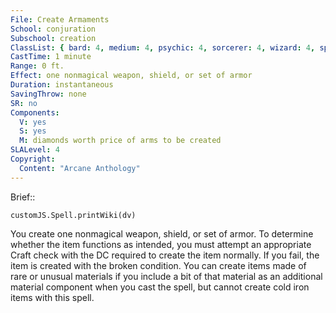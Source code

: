 ```yaml
---
File: Create Armaments
School: conjuration
Subschool: creation
ClassList: { bard: 4, medium: 4, psychic: 4, sorcerer: 4, wizard: 4, spiritualist: 3, witch: 4 }
CastTime: 1 minute
Range: 0 ft.
Effect: one nonmagical weapon, shield, or set of armor
Duration: instantaneous
SavingThrow: none
SR: no
Components:
  V: yes
  S: yes
  M: diamonds worth price of arms to be created
SLALevel: 4
Copyright:
  Content: "Arcane Anthology"
---
```

Brief:: 

```dataviewjs
customJS.Spell.printWiki(dv)
```

You create one nonmagical weapon, shield, or set of armor. To determine whether the item functions as intended, you must attempt an appropriate Craft check with the DC required to create the item normally. If you fail, the item is created with the broken condition. You can create items made of rare or unusual materials if you include a bit of that material as an additional material component when you cast the spell, but cannot create cold iron items with this spell.
